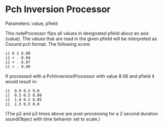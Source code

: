 # Pch Inversion Processor

Parameters: value, pfield

This noteProcessor flips all values in designated pfield about an axis
(value). The values that are read in the given pfield will be
interpreted as Csound pch format. The following score:

```csound-sco
i1 0 2 8.00
i1 + . 8.04
i1 + . 8.07
i1 + . 9.00
```

If processed with a PchInversionProcessor with value 8.06 and pfield 4
would result in:

```csound-sco
i1  0.0 0.5 9.0
i1  0.5 0.5 8.08
i1  1.0 0.5 8.05
i1  1.5 0.5 8.0    
```

(The p2 and p3 times above are post-processing for a 2 second duration
soundObject with time behavior set to scale.)
